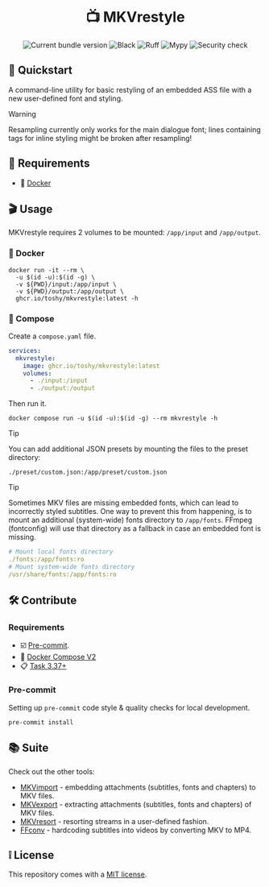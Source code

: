 <h1 align="center"> 📺 MKVrestyle </h1>

<div align="center">
    <img src="https://img.shields.io/github/v/release/toshy/mkvrestyle?label=Release&sort=semver" alt="Current bundle version" />
    <img src="https://img.shields.io/github/actions/workflow/status/toshy/mkvrestyle/codestyle.yml?branch=main&label=Black" alt="Black">
    <img src="https://img.shields.io/github/actions/workflow/status/toshy/mkvrestyle/codequality.yml?branch=main&label=Ruff" alt="Ruff">
    <img src="https://img.shields.io/github/actions/workflow/status/toshy/mkvrestyle/statictyping.yml?branch=main&label=Mypy" alt="Mypy">
    <img src="https://img.shields.io/github/actions/workflow/status/toshy/mkvrestyle/security.yml?branch=main&label=Security%20check" alt="Security check" />
</div>

## 📝 Quickstart

A command-line utility for basic restyling of an embedded ASS file with a new user-defined font and styling.

> [!WARNING]
> Resampling currently only works for the main dialogue font; lines containing tags for inline styling might be broken after resampling!

## 🧰 Requirements

* 🐋 [Docker](https://docs.docker.com/get-docker/)

## 🎬 Usage

MKVrestyle requires 2 volumes to be mounted: `/app/input` and `/app/output`.

### 🐋 Docker

```shell
docker run -it --rm \
  -u $(id -u):$(id -g) \
  -v ${PWD}/input:/app/input \
  -v ${PWD}/output:/app/output \
  ghcr.io/toshy/mkvrestyle:latest -h
```

### 🐳 Compose

Create a `compose.yaml` file.

```yaml
services:
  mkvrestyle:
    image: ghcr.io/toshy/mkvrestyle:latest
    volumes:
      - ./input:/input
      - ./output:/output
```

Then run it.

```shell
docker compose run -u $(id -u):$(id -g) --rm mkvrestyle -h
```

> [!TIP]
> You can add additional JSON presets by mounting the files to the preset directory:
> ```shell
> ./preset/custom.json:/app/preset/custom.json
> ```

> [!TIP]
> Sometimes MKV files are missing embedded fonts, which can lead to incorrectly styled subtitles. One way to prevent this
> from happening, is to mount an additional (system-wide) fonts directory to `/app/fonts`. FFmpeg (fontconfig) will
> use that directory as a fallback in case an embedded font is missing.
> ```yaml
> # Mount local fonts directory
> ./fonts:/app/fonts:ro
> # Mount system-wide fonts directory
> /usr/share/fonts:/app/fonts:ro
> ```

## 🛠️ Contribute

### Requirements

* ☑️ [Pre-commit](https://pre-commit.com/#installation).
* 🐋 [Docker Compose V2](https://docs.docker.com/compose/install/)
* 📋 [Task 3.37+](https://taskfile.dev/installation/)

### Pre-commit

Setting up `pre-commit` code style & quality checks for local development.

```shell
pre-commit install
```

## 📚 Suite

Check out the other tools:

- [MKVimport](https://github.com/ToshY/mkvimport) - embedding attachments (subtitles, fonts and chapters) to MKV files.
- [MKVexport](https://github.com/ToshY/mkvexport) - extracting attachments (subtitles, fonts and chapters) of MKV files.
- [MKVresort](https://github.com/ToshY/mkvresort) - resorting streams in a user-defined fashion.
- [FFconv](https://github.com/ToshY/ffconv) - hardcoding subtitles into videos by converting MKV to MP4.

## ❕ License

This repository comes with a [MIT license](./LICENSE).
